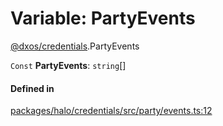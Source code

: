 # Variable: PartyEvents

[@dxos/credentials](../modules/dxos_credentials.md).PartyEvents

 `Const` **PartyEvents**: `string`[]

#### Defined in

[packages/halo/credentials/src/party/events.ts:12](https://github.com/dxos/dxos/blob/db8188dae/packages/halo/credentials/src/party/events.ts#L12)
